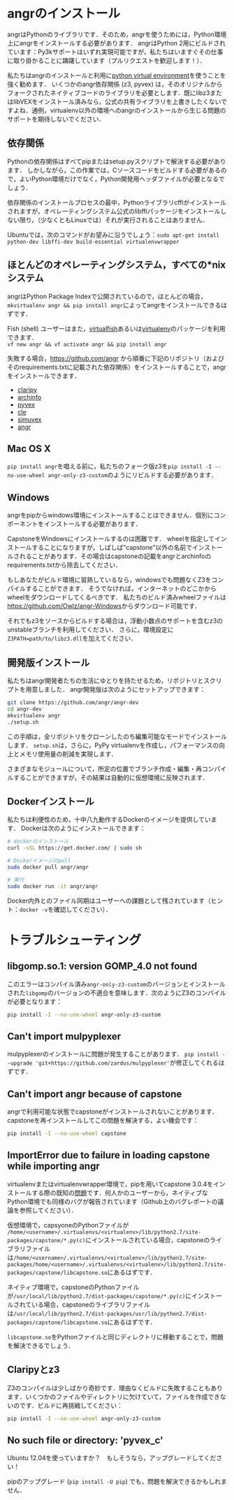# angrのインストール

angrはPythonのライブラリです．そのため，angrを使うためには，Python環境上にangrをインストールする必要があります．
angrはPython 2用にビルドされています：Py3kサポートはいずれ実現可能ですが，私たちはいますぐその仕事に取り掛かることに躊躇しています（プルリクエストを歓迎します！）．

私たちはangrのインストールと利用に[python virtual environment](https://virtualenvwrapper.readthedocs.org/en/latest/)を使うことを強く勧めます．
いくつかのangr依存関係 (z3, pyvex) は，そのオリジナルからフォークされたネイティブコードのライブラリを必要とします．既にlibz3またはlibVEXをインストール済みなら，公式の共有ライブラリを上書きしたくないですよね．通例，virtualenv以外の環境へのangrのインストールから生じる問題のサポートを期待しないでください．

## 依存関係

Pythonの依存関係はすべてpipまたはsetup.pyスクリプトで解決する必要があります．
しかしながら，この作業では，Cソースコードをビルドする必要があるので，よいPython環境だけでなく，Python開発用ヘッダファイルが必要となるでしょう．

依存関係のインストールプロセスの最中，Pythonライブラリcffiがインストールされますが，オペレーティングシステム公式のlibffiパッケージをインストールしない限り，（少なくともLinuxでは）それが実行されることはありません．

Ubuntuでは，次のコマンドがお望みに沿うでしょう：`sudo apt-get install python-dev libffi-dev build-essential virtualenvwrapper`

## ほとんどのオペレーティングシステム，すべての\*nixシステム

angrはPython Package Indexで公開されているので，ほとんどの場合，`mkvirtualenv angr && pip install angr`によってangrをインストールできるはずです．

Fish (shell) ユーザーはまた，[virtualfish](https://github.com/adambrenecki/virtualfish)あるいは[virtualenv](https://pypi.python.org/pypi/virtualenv)のパッケージを利用できます．<br>
`vf new angr && vf activate angr && pip install angr`

失敗する場合，https://github.com/angr から順番に下記のリポジトリ（およびそのrequirements.txtに記載された依存関係）をインストールすることで，angrをインストールできます．

- [claripy](https://github.com/angr/claripy)
- [archinfo](https://github.com/angr/archinfo)
- [pyvex](https://github.com/angr/pyvex)
- [cle](https://github.com/angr/cle)
- [simuvex](https://github.com/angr/simuvex)
- [angr](https://github.com/angr/angr)

## Mac OS X

`pip install angr`を唱える前に，私たちのフォーク版z3を`pip install -I --no-use-wheel angr-only-z3-custom`のようにリビルドする必要があります．

## Windows

angrをpipからwindows環境にインストールすることはできません．個別にコンポーネントをインストールする必要があります．

CapstoneをWindowsにインストールするのは困難です．
wheelを指定してインストールすることになりますが，しばしば"capstone"以外の名前でインストールされることがあります．その場合はcapstoneの記載をangrとarchinfoのrequirements.txtから除去してください．

もしあなたがビルド環境に習熟しているなら，windowsでも問題なくZ3をコンパイルすることができます．
そうでなければ，インターネットのどこかからwheelをダウンロードしてくるべきです．
私たちのビルド済みwheelファイルは<https://github.com/Owlz/angr-Windows>からダウンロード可能です．

それでもz3をソースからビルドする場合は，浮動小数点のサポートを含むz3のunstableブランチを利用してください．
さらに，環境設定に`Z3PATH=path/to/libz3.dll`を加えてください．

## 開発版インストール

私たちはangr開発者たちの生活にゆとりを持たせるため，リポジトリとスクリプトを用意しました．
angr開発版は次のようにセットアップできます：

```bash
git clone https://github.com/angr/angr-dev
cd angr-dev
mkvirtualenv angr
./setup.sh
```

この手順は，全リポジトリをクローンしたのち編集可能なモードでインストールします．
`setup.sh`は，さらに，PyPy virtualenvを作成し，パフォーマンスの向上とメモリ使用量の削減を実現します．

さまざまなモジュールについて，所定の位置でブランチ作成・編集・再コンパイルすることができますが，その結果は自動的に仮想環境に反映されます．

## Dockerインストール

私たちは利便性のため，十中八九動作するDockerのイメージを提供しています．
Dockerは次のようにインストールできます：

```bash
# dockerのインストール
curl -sSL https://get.docker.com/ | sudo sh

# Dockerイメージのpull
sudo docker pull angr/angr

# 実行
sudo docker run -it angr/angr
```

Docker内外とのファイル同期はユーザーへの課題として残されています（ヒント：`docker -v`を確認してください）．

# トラブルシューティング

## libgomp.so.1: version GOMP_4.0 not found
このエラーはコンパイル済み`angr-only-z3-custom`のバージョンとインストールされた`libgomp`のバージョンの不適合を意味します．次のようにZ3のコンパイルが必要となります：

```bash
pip install -I --no-use-wheel angr-only-z3-custom
```

## Can't import mulpyplexer
mulpyplexerのインストールに問題が発生することがあります．
`pip install --upgrade 'git+https://github.com/zardus/mulpyplexer'`が修正してくれるはずです．

## Can't import angr because of capstone
angrで利用可能な状態でcapstoneがインストールされないことがあります．capstoneを再インストールしてこの問題を解決する，よい機会です：

```bash
pip install -I --no-use-wheel capstone
```

## ImportError due to failure in loading capstone while importing angr
virtualenvまたはvirtualenvwrapper環境で，pipを用いてcapstone 3.0.4をインストールする際の既知の[問題](https://github.com/aquynh/capstone/issues/445)です．何人かのユーザーから，ネイティブなPython環境でも同様のバグが報告されています（Github上のバグレポートの議論を参照してください）．

仮想環境で，capsyoneのPythonファイルが `/home/<username>/.virtualenvs/<virtualenv>/lib/python2.7/site-packages/capstone/*.py(c)`にインストールされている場合，capstoneのライブラリファイルは`/home/<username>/.virtualenvs/<virtualenv>/lib/python2.7/site-packages/home/<username>/.virtualenvs/<virtualenv>/lib/python2.7/site-packages/capstone/libcapstone.so`にあるはずです．

ネイティブ環境で，capstoneのPythonファイルが`/usr/local/lib/python2.7/dist-packages/capstone/*.py(c)`にインストールされている場合，capstoneのライブラリファイルは`/usr/local/lib/python2.7/dist-packages/usr/lib/python2.7/dist-packages/capstone/libcapstone.so`にあるはずです．

`libcapstone.so`をPythonファイルと同じディレクトリに移動することで，問題を解決できるでしょう．

## Claripyとz3
Z3のコンパイルは少しばかり奇妙です．理由なくビルドに失敗することもあります．いくつかのファイルやディレクトリに欠けていて，ファイルを作成できないのです．ビルドに再挑戦してください：

```bash
pip install -I --no-use-wheel angr-only-z3-custom
```

## No such file or directory: 'pyvex_c'

Ubuntu 12.04を使っていますか？　もしそうなら，アップグレードしてください！

pipのアップグレード (`pip install -U pip`) でも，問題を解決できるかもしれません．